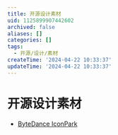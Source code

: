 ```yaml
---
title: 开源设计素材
uid: 1125899907442602
archived: false
aliases: []
categories: []
tags:
  - 开源/设计/素材
createTime: '2024-04-22 10:33:37'
updateTime: '2024-04-22 10:33:37'
---
```


# 开源设计素材

- [ByteDance IconPark](https://iconpark.oceanengine.com/home)
